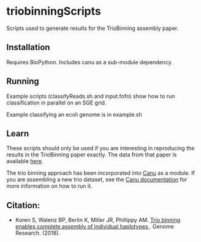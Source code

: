 # triobinningScripts

Scripts used to generate results for the TrioBinning assembly paper. 

## Installation
Requires BioPython. Includes canu as a sub-module dependency. 

## Running
Example scripts (classifyReads.sh and input.fofn) show how to run classification in parallel on an SGE grid.

Example classifying an ecoli genome is in example.sh

## Learn

These scripts should only be used if you are interesting in reproducing the results in the TrioBinning paper exactly. The data from that paper is available [here](https://gembox.cbcb.umd.edu/triobinning/index.html). 

The trio binning approach has been incorporated into [Canu](https://github.com/marbl/canu) as a module. If you are assembling a new trio dataset, see the [Canu documentation](https://canu.readthedocs.io/en/latest/) for more information on how to run it.

## Citation:
 - Koren S, Walenz BP, Berlin K, Miller JR, Phillippy AM. [Trio binning enables complete assembly of individual haplotypes
](https://doi.org/). Genome Research. (2018).
